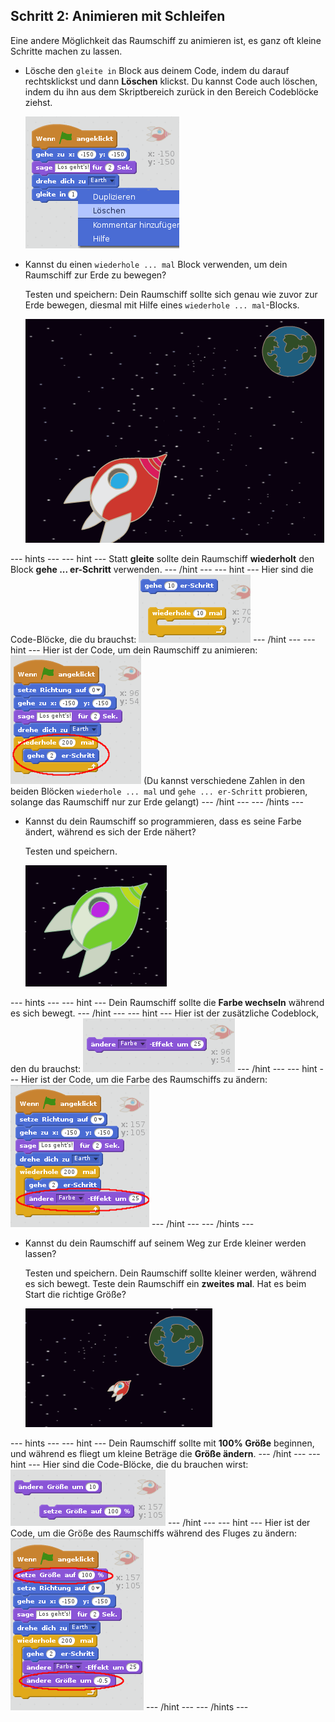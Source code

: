 ## Schritt 2: Animieren mit Schleifen

Eine andere Möglichkeit das Raumschiff zu animieren ist, es ganz oft kleine Schritte machen zu lassen.

+ Lösche den `gleite in` Block aus deinem Code, indem du darauf rechtsklickst und dann **Löschen** klickst. Du kannst Code auch löschen, indem du ihn aus dem Skriptbereich zurück in den Bereich Codeblöcke ziehst.
    
    ![Löschen des Gleite-zu-Blocks](images/space-delete-glide.png)

+ Kannst du einen `wiederhole ... mal` Block verwenden, um dein Raumschiff zur Erde zu bewegen?
    
    Testen und speichern: Dein Raumschiff sollte sich genau wie zuvor zur Erde bewegen, diesmal mit Hilfe eines `wiederhole ... mal`-Blocks.
    
    ![Test einer Raumschiff-Animation](images/space-animate-stage.png)

--- hints --- --- hint --- Statt **gleite** sollte dein Raumschiff **wiederholt** den Block **gehe ... er-Schritt** verwenden. --- /hint --- --- hint --- Hier sind die Code-Blöcke, die du brauchst: ![Blocks for an animated spaceship](images/space-repeat-blocks.png) --- /hint --- --- hint --- Hier ist der Code, um dein Raumschiff zu animieren: ![Code for an animated spaceship](images/space-repeat-code.png) (Du kannst verschiedene Zahlen in den beiden Blöcken `wiederhole ... mal` und `gehe ... er-Schritt` probieren, solange das Raumschiff nur zur Erde gelangt) --- /hint --- --- /hints ---

+ Kannst du dein Raumschiff so programmieren, dass es seine Farbe ändert, während es sich der Erde nähert?
    
    Testen und speichern.
    
    ![Test eines die Farbe wechselnden Raumschiffs](images/space-colour-test.png)

--- hints --- --- hint --- Dein Raumschiff sollte die **Farbe wechseln** während es sich bewegt. --- /hint --- --- hint --- Hier ist der zusätzliche Codeblock, den du brauchst: ![Block for changing colour](images/space-colour-blocks.png) --- /hint --- --- hint --- Hier ist der Code, um die Farbe des Raumschiffs zu ändern: ![Code for an animated spaceship](images/space-colour-code.png) --- /hint --- --- /hints ---

+ Kannst du dein Raumschiff auf seinem Weg zur Erde kleiner werden lassen?
    
    Testen und speichern. Dein Raumschiff sollte kleiner werden, während es sich bewegt. Teste dein Raumschiff ein **zweites mal**. Hat es beim Start die richtige Größe?
    
    ![Test eines kleiner werdenden Raumschiffs](images/space-size-test.png)

--- hints --- --- hint --- Dein Raumschiff sollte mit **100% Größe** beginnen, und während es fliegt um kleine Beträge die **Größe ändern**. --- /hint --- --- hint --- Hier sind die Code-Blöcke, die du brauchen wirst: ![Blocks for changing size](images/space-size-blocks.png) --- /hint --- --- hint --- Hier ist der Code, um die Größe des Raumschiffs während des Fluges zu ändern: ![Code for changing size](images/space-size-code.png) --- /hint --- --- /hints ---